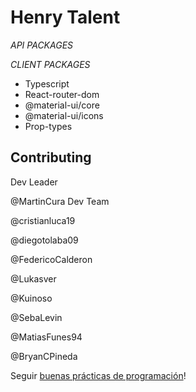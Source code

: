 # Henry Talent

*API PACKAGES*

*CLIENT PACKAGES*
- Typescript
- React-router-dom
- @material-ui/core
- @material-ui/icons
- Prop-types

## Contributing

Dev Leader

@MartinCura
Dev Team

@cristianluca19

@diegotolaba09

@FedericoCalderon

@Lukasver

@Kuinoso

@SebaLevin

@MatiasFunes94

@BryanCPineda



Seguir [buenas prácticas de programación](https://gist.github.com/henry-labs/fde7766161fb098a8e4edc04cc4caa97)!
